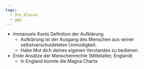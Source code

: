 ```yaml
---
tags:
  - 3te_Klasse
  - ggp
---
```

- Immanuels Kants Definition der Aufklärung
	- Aufklärung ist der Ausgang des Menschen aus seiner selbstverschuldeteten Unmüdigkeit.
	- Habe Mut dich deines eigenen Verstandes zu bedienen.
- Erste Ansätze der Menschenrechte (Mittelalter, England)
	- In England konnte die Magna Charta